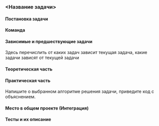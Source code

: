 ### <Название задачи>
#### Постановка задачи
#### Команда
#### Зависимые и предшествующие задачи
Здесь перечислить от каких задач зависит текущая задача, какие задачи зависят от текущей задачи
#### Теоретическая часть
#### Практическая часть
Напишите о выбранном алгоритме решения задачи, приведите код с объяснением.
#### Место в общем проекте (Интеграция)
#### Тесты и их описание
